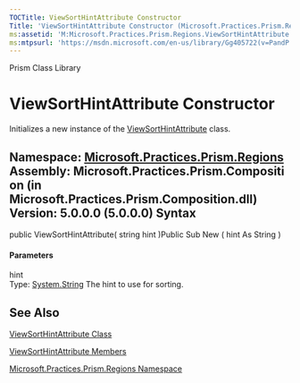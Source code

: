 ```yaml
---
TOCTitle: ViewSortHintAttribute Constructor
Title: 'ViewSortHintAttribute Constructor (Microsoft.Practices.Prism.Regions)'
ms:assetid: 'M:Microsoft.Practices.Prism.Regions.ViewSortHintAttribute.\#ctor(System.String)'
ms:mtpsurl: 'https://msdn.microsoft.com/en-us/library/Gg405722(v=PandP.50)'
---
```


Prism Class Library

ViewSortHintAttribute Constructor
=================================

Initializes a new instance of the [ViewSortHintAttribute](https://msdn.microsoft.com/t:microsoft.practices.prism.regions.viewsorthintattribute) class.

**Namespace:** [Microsoft.Practices.Prism.Regions](https://msdn.microsoft.com/n:microsoft.practices.prism.regions)
**Assembly:** Microsoft.Practices.Prism.Composition (in Microsoft.Practices.Prism.Composition.dll) Version: 5.0.0.0 (5.0.0.0)
Syntax
------

<span id="syntaxToggle"></span>public ViewSortHintAttribute( string hint )Public Sub New ( hint As String )
#### Parameters

hint  
Type: [System.String](http://msdn2.microsoft.com/en-us/library/s1wwdcbf)
The hint to use for sorting.

See Also
--------


[ViewSortHintAttribute Class](https://msdn.microsoft.com/t:microsoft.practices.prism.regions.viewsorthintattribute)

[ViewSortHintAttribute Members](https://msdn.microsoft.com/allmembers.t:microsoft.practices.prism.regions.viewsorthintattribute)

[Microsoft.Practices.Prism.Regions Namespace](https://msdn.microsoft.com/n:microsoft.practices.prism.regions)
